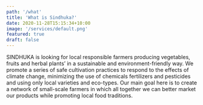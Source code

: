 ```yaml
---
path: '/what'
title: 'What is Sindhuka?'
date: 2020-11-28T15:15:34+10:00
image: '/services/default.png'
featured: true
draft: false
---
```


SINDHUKA is looking for local responsible farmers producing vegetables, fruits and herbal plants’ in a
sustainable and environment-friendly way. We promote a series of safe cultivation practices to respond to
the effects of climate change, minimizing the use of chemicals fertilizers and pesticides and using only local
varieties and eco-types. Our main goal here is to create a network of small-scale farmers in which all
together we can better market our products while promoting local food traditions.

